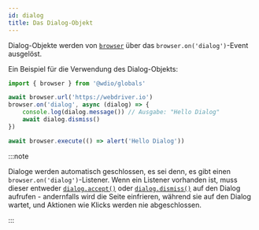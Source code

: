 ```yaml
---
id: dialog
title: Das Dialog-Objekt
---
```


Dialog-Objekte werden von [`browser`](/docs/api/browser) über das `browser.on('dialog')`-Event ausgelöst.

Ein Beispiel für die Verwendung des Dialog-Objekts:

```ts
import { browser } from '@wdio/globals'

await browser.url('https://webdriver.io')
browser.on('dialog', async (dialog) => {
    console.log(dialog.message()) // Ausgabe: "Hello Dialog"
    await dialog.dismiss()
})

await browser.execute(() => alert('Hello Dialog'))
```

:::note

Dialoge werden automatisch geschlossen, es sei denn, es gibt einen `browser.on('dialog')`-Listener. Wenn ein Listener vorhanden ist, muss dieser entweder [`dialog.accept()`](/docs/api/dialog/accept) oder [`dialog.dismiss()`](/docs/api/dialog/dismiss) auf den Dialog aufrufen - andernfalls wird die Seite einfrieren, während sie auf den Dialog wartet, und Aktionen wie Klicks werden nie abgeschlossen.

:::

